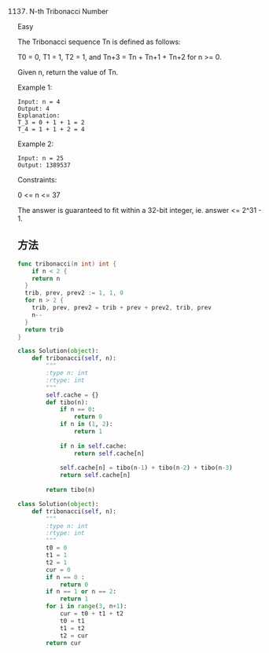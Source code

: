 1137. N-th Tribonacci Number


Easy


The Tribonacci sequence Tn is defined as follows: 

T0 = 0, T1 = 1, T2 = 1, and Tn+3 = Tn + Tn+1 + Tn+2 for n >= 0.

Given n, return the value of Tn.

 

Example 1:

```
Input: n = 4
Output: 4
Explanation:
T_3 = 0 + 1 + 1 = 2
T_4 = 1 + 1 + 2 = 4
```

Example 2:

```
Input: n = 25
Output: 1389537
```

Constraints:

0 <= n <= 37

The answer is guaranteed to fit within a 32-bit integer, ie. answer <= 2^31 - 1.

## 方法

```go
func tribonacci(n int) int {
    if n < 2 {
    return n
  }
  trib, prev, prev2 := 1, 1, 0
  for n > 2 {
    trib, prev, prev2 = trib + prev + prev2, trib, prev
    n--
  }
  return trib
}
```


```python
class Solution(object):
    def tribonacci(self, n):
        """
        :type n: int
        :rtype: int
        """
        self.cache = {}
        def tibo(n):
            if n == 0:
                return 0
            if n in (1, 2):
                return 1
            
            if n in self.cache:
                return self.cache[n]
            
            self.cache[n] = tibo(n-1) + tibo(n-2) + tibo(n-3)
            return self.cache[n]
        
        return tibo(n)
```


```python
class Solution(object):
    def tribonacci(self, n):
        """
        :type n: int
        :rtype: int
        """
        t0 = 0
        t1 = 1
        t2 = 1
        cur = 0
        if n == 0 :
            return 0
        if n == 1 or n == 2:
            return 1
        for i in range(3, n+1):
            cur = t0 + t1 + t2
            t0 = t1
            t1 = t2
            t2 = cur
        return cur
```